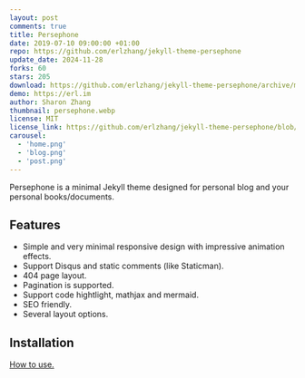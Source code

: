 ```yaml
---
layout: post
comments: true
title: Persephone
date: 2019-07-10 09:00:00 +01:00
repo: https://github.com/erlzhang/jekyll-theme-persephone
update_date: 2024-11-28
forks: 60
stars: 205
download: https://github.com/erlzhang/jekyll-theme-persephone/archive/master.zip
demo: https://erl.im
author: Sharon Zhang
thumbnail: persephone.webp
license: MIT
license_link: https://github.com/erlzhang/jekyll-theme-persephone/blob/master/LICENSE.txt
carousel:
  - 'home.png'
  - 'blog.png'
  - 'post.png'
---
```


Persephone is a minimal Jekyll theme designed for personal blog and your personal books/documents.

## Features

* Simple and very minimal responsive design with impressive animation effects.
* Support Disqus and static comments (like Staticman).
* 404 page layout.
* Pagination is supported.
* Support code hightlight, mathjax and mermaid.
* SEO friendly.
* Several layout options.

## Installation

[How to use.](https://github.com/erlzhang/jekyll-theme-persephone)
